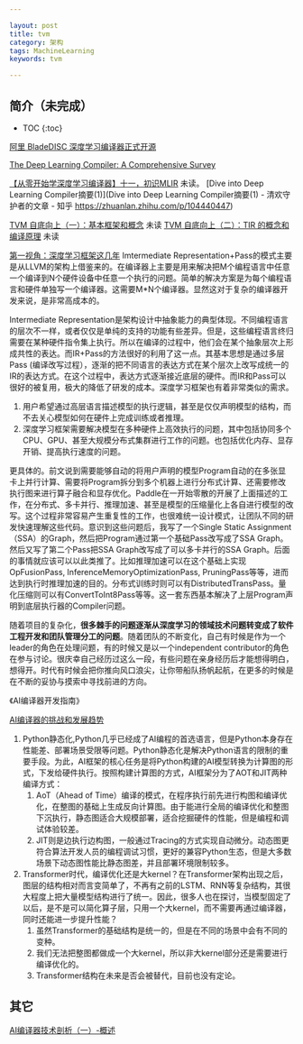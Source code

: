 ```yaml
---

layout: post
title: tvm
category: 架构
tags: MachineLearning
keywords: tvm

---
```


## 简介（未完成）

* TOC
{:toc}

[阿里 BladeDISC 深度学习编译器正式开源](https://mp.weixin.qq.com/s/3GedGYtm5cJObhzjncG4Kg)

[The Deep Learning Compiler: A Comprehensive Survey](https://arxiv.org/abs/2002.03794v4)

[【从零开始学深度学习编译器】十一，初识MLIR](https://mp.weixin.qq.com/s/4pD00N9HnPiIYUOGSnSuIw) 未读。
[Dive into Deep Learning Compiler摘要(1)](Dive into Deep Learning Compiler摘要(1) - 清欢守护者的文章 - 知乎
https://zhuanlan.zhihu.com/p/104440447)

[TVM 自底向上（一）：基本框架和概念](https://zhuanlan.zhihu.com/p/532873577) 未读
[TVM 自底向上（二）：TIR 的概念和编译原理](https://zhuanlan.zhihu.com/p/533161438) 未读


[第一视角：深度学习框架这几年](https://mp.weixin.qq.com/s/MEy_aGOUeWPDcQnI9-M5Bg) Imtermediate Representation+Pass的模式主要是从LLVM的架构上借鉴来的。在编译器上主要是用来解决把M个编程语言中任意一个编译到N个硬件设备中任意一个执行的问题。简单的解决方案是为每个编程语言和硬件单独写一个编译器。这需要M*N个编译器。显然这对于复杂的编译器开发来说，是非常高成本的。

Intermediate Representation是架构设计中抽象能力的典型体现。不同编程语言的层次不一样，或者仅仅是单纯的支持的功能有些差异。但是，这些编程语言终归需要在某种硬件指令集上执行。所以在编译的过程中，他们会在某个抽象层次上形成共性的表达。而IR+Pass的方法很好的利用了这一点。其基本思想是通过多层Pass (编译改写过程），逐渐的把不同语言的表达方式在某个层次上改写成统一的IR的表达方式。在这个过程中，表达方式逐渐接近底层的硬件。而IR和Pass可以很好的被复用，极大的降低了研发的成本。深度学习框架也有着非常类似的需求。

1. 用户希望通过高层语言描述模型的执行逻辑，甚至是仅仅声明模型的结构，而不去关心模型如何在硬件上完成训练或者推理。
2. 深度学习框架需要解决模型在多种硬件上高效执行的问题，其中包括协同多个CPU、GPU、甚至大规模分布式集群进行工作的问题。也包括优化内存、显存开销、提高执行速度的问题。

更具体的。前文说到需要能够自动的将用户声明的模型Program自动的在多张显卡上并行计算、需要将Program拆分到多个机器上进行分布式计算、还需要修改执行图来进行算子融合和显存优化。Paddle在一开始零散的开展了上面描述的工作，在分布式、多卡并行、推理加速、甚至是模型的压缩量化上各自进行模型的改写。这个过程非常容易产生重复性的工作，也很难统一设计模式，让团队不同的研发快速理解这些代码。意识到这些问题后，我写了一个Single Static Assignment（SSA）的Graph，然后把Program通过第一个基础Pass改写成了SSA Graph。然后又写了第二个Pass把SSA Graph改写成了可以多卡并行的SSA Graph。后面的事情就应该可以以此类推了。比如推理加速可以在这个基础上实现OpFusionPass, InferenceMemoryOptimizationPass, PruningPass等等，进而达到执行时推理加速的目的。分布式训练时则可以有DistributedTransPass。量化压缩则可以有ConvertToInt8Pass等等。这一套东西基本解决了上层Program声明到底层执行器的Compiler问题。


随着项目的复杂化，**很多棘手的问题逐渐从深度学习的领域技术问题转变成了软件工程开发和团队管理分工的问题**。随着团队的不断变化，自己有时候是作为一个leader的角色在处理问题，有的时候又是以一个independent contributor的角色在参与讨论。很庆幸自己经历过这么一段，有些问题在亲身经历后才能想得明白，想得开。时代有时候会把你推向风口浪尖，让你带船队扬帆起航，在更多的时候是在不断的妥协与摸索中寻找前进的方向。

《AI编译器开发指南》


[AI编译器的挑战和发展趋势](https://mp.weixin.qq.com/s/h7UsG1FU8eqbeE04MtP67Q)
1.  Python静态化,Python几乎已经成了AI编程的首选语言，但是Python本身存在性能差、部署场景受限等问题。Python静态化是解决Python语言的限制的重要手段。为此，AI框架的核心任务是将Python构建的AI模型转换为计算图的形式，下发给硬件执行。按照构建计算图的方式，AI框架分为了AOT和JIT两种编译方式：
    1. AoT（Ahead of Time）编译的模式，在程序执行前先进行构图和编译优化，在整图的基础上生成反向计算图。由于能进行全局的编译优化和整图下沉执行，静态图适合大规模部署，适合挖掘硬件的性能，但是编程和调试体验较差。
    2. JIT则是边执行边构图，一般通过Tracing的方式实现自动微分。动态图更符合算法开发人员的编程调试习惯，更好的兼容Python生态，但是大多数场景下动态图性能比静态图差，并且部署环境限制较多。
2. Transformer时代，编译优化还是大kernel？在Transformer架构出现之后，图层的结构相对而言变简单了，不再有之前的LSTM、RNN等复杂结构，其很大程度上把大量模型结构进行了统一。因此，很多人也在探讨，当模型固定了以后，是不是可以简化算子层，只用一个大kernel，而不需要再通过编译器，同时还能进一步提升性能？
    1. 虽然Transformer的基础结构是统一的，但是在不同的场景中会有不同的变种。
    2. 我们无法把整图都做成一个大kernel，所以非大kernel部分还是需要进行编译优化的。
    3. Transformer结构在未来是否会被替代，目前也没有定论。

## 其它

[AI编译器技术剖析（一）-概述](https://mp.weixin.qq.com/s/n8qVIPIa5BHII39NMvw0Hw)